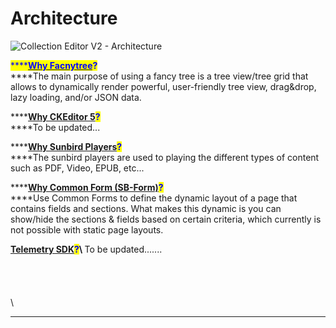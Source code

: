 # Architecture

![Collection Editor V2 - Architecture](<../../../../.gitbook/assets/collection-editor-architecture.drawio (1).png>)

<mark style="color:blue;">****</mark>[<mark style="color:blue;">**Why Facnytree**</mark>](https://github.com/mar10/fancytree/wiki)<mark style="color:blue;">**?**</mark>\
****The main purpose of using a fancy tree is a tree view/tree grid that allows to dynamically render powerful, user-friendly tree view, drag\&drop, lazy loading, and/or JSON data.

****[**Why CKEditor 5**](https://ckeditor.com/ckeditor-5/)<mark style="color:blue;">**?**</mark>\
****To be updated...

****[**Why Sunbird Players**](../../player/v1/players/)<mark style="color:blue;">**?**</mark>\
****The sunbird players are used to playing the different types of content such as PDF, Video, EPUB, etc...

****[**Why Common Form (SB-Form)**](https://ed.sunbird.org/use/learn-more/specifications/sunbirded-forms)<mark style="color:blue;">**?**</mark>\
****Use Common Forms to define the dynamic layout of a page that contains fields and sections. What makes this dynamic is you can show/hide the sections & fields based on certain criteria, which currently is not possible with static page layouts.

****[**Telemetry SDK**](https://telemetry.sunbird.org)<mark style="color:blue;">**?**</mark>\ <mark style="color:blue;">****</mark>To be updated.......\
\
\
\
\
\
****

